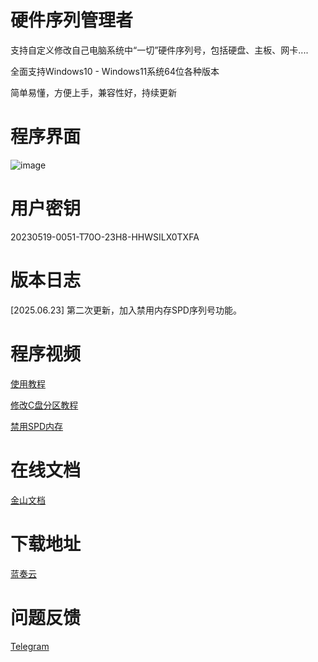 # 硬件序列管理者
支持自定义修改自己电脑系统中“一切”硬件序列号，包括硬盘、主板、网卡....

全面支持Windows10 - Windows11系统64位各种版本

简单易懂，方便上手，兼容性好，持续更新

# 程序界面
![image](https://github.com/user-attachments/assets/6e3a272b-942e-4cf7-82d3-e52b137aa66f)

# 用户密钥
20230519-0051-T70O-23H8-HHWSILX0TXFA

# 版本日志
[2025.06.23] 第二次更新，加入禁用内存SPD序列号功能。

# 程序视频
[使用教程](https://easylink.cc/ecc6rn)

[修改C盘分区教程](https://easylink.cc/7njvyr)

[禁用SPD内存](https://easylink.cc/1mjywm)

# 在线文档
[金山文档](https://www.kdocs.cn/l/cad0y7MyhKkM)

# 下载地址
[蓝奏云](https://wwqp.lanzouw.com/ihalM2zfayna "立即下载")

# 问题反馈
[Telegram](https://t.me/indigosable)
